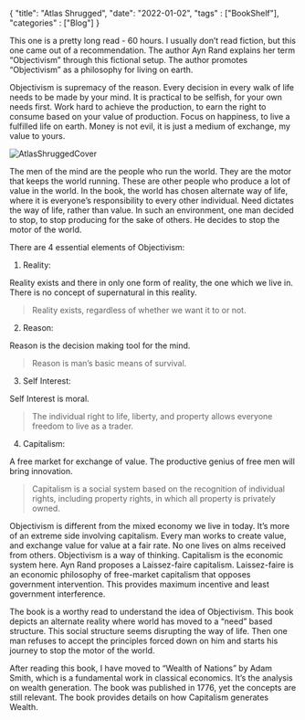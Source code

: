 {
    "title": "Atlas Shrugged",
    "date": "2022-01-02",
    "tags" : ["BookShelf"],
    "categories" : ["Blog"]
}




This one is a pretty long read - 60 hours. I usually don’t read fiction, but this one came out of a recommendation. The author Ayn Rand explains her term “Objectivism” through this fictional setup. The author promotes “Objectivism” as a philosophy for living on earth. 

Objectivism is supremacy of the reason. Every decision in every walk of life needs to be made by your mind. It is practical to be selfish, for your own needs first. Work hard to achieve the production, to earn the right to consume based on your value of production. Focus on happiness, to live a fulfilled life on earth. Money is not evil, it is just a medium of exchange, my value to yours. 

![AtlasShruggedCover](/images/Book/Atlas_shrugged.jpeg)

The men of the mind are the people who run the world. They are the motor that keeps the world running. These are other people who produce a lot of value in the world. In the book, the world has chosen alternate way of life, where it is everyone’s responsibility to every other individual. Need dictates the way of life, rather than value. In such an environment, one man decided to stop, to stop producing for the sake of others. He decides to stop the motor of the world. 

There are 4 essential elements of Objectivism: 
1. Reality:

Reality exists and there in only one form of reality, the one which we live in.	There is no concept of supernatural in this reality. 
> Reality exists, regardless of whether we want it to or not.  

2. Reason:

Reason is the decision making tool for the mind. 
> Reason is man’s basic means of survival.   

3. Self Interest:

Self Interest is moral. 
> The individual right to life, liberty, and property allows everyone freedom to live as a trader.  

4. Capitalism:

A free market for exchange of value. The productive genius of free men will bring innovation.
> Capitalism is a social system based on the recognition of individual rights, including property rights, in which all property is privately owned.  


Objectivism is different from the mixed economy we live in today. It’s more of an extreme side involving capitalism. Every man works to create value, and exchange value for value at a fair rate. No one lives on alms received from others. Objectivism is a way of thinking. Capitalism is the economic system here. Ayn Rand proposes a Laissez-faire capitalism. Laissez-faire is an economic philosophy of free-market capitalism that opposes government intervention. This provides maximum incentive and least government interference. 

The book is a worthy read to understand the idea of Objectivism. This book depicts an alternate reality where world has moved to a “need” based structure. This social structure seems disrupting the way of life. Then one man refuses to accept the principles forced down on him and starts his journey to stop the motor of the world. 

After reading this book, I have moved to “Wealth of Nations” by Adam Smith, which is a fundamental work in classical economics. It’s the analysis on wealth generation. The book was published in 1776, yet the concepts are still relevant. The book provides details on how Capitalism generates Wealth. 